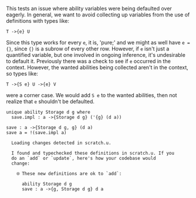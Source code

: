 This tests an issue where ability variables were being defaulted over
eagerly. In general, we want to avoid collecting up variables from the
use of definitions with types like:

``` 
T ->{e} U
```

Since this type works for every `e`, it is, 'pure;' and we might as
well have `e = {}`, since `{}` is a subrow of every other row.
However, if `e` isn't just a quantified variable, but one involved in
ongoing inference, it's undesirable to default it. Previously there
was a check to see if `e` occurred in the context. However, the wanted
abilities being collected aren't in the context, so types like:

``` 
T ->{S e} U ->{e} V
```

were a corner case. We would add `S e` to the wanted abilities, then
not realize that `e` shouldn't be defaulted.

``` unison
unique ability Storage d g where
  save.impl : a ->{Storage d g} ('{g} (d a))

save : a ->{Storage d g, g} (d a)
save a = !(save.impl a)
```

``` ucm :added-by-ucm
  Loading changes detected in scratch.u.

  I found and typechecked these definitions in scratch.u. If you
  do an `add` or `update`, here's how your codebase would
  change:

    ⍟ These new definitions are ok to `add`:
    
      ability Storage d g
      save : a ->{g, Storage d g} d a
```
